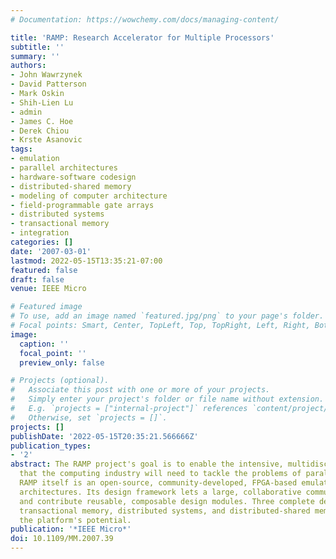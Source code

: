 ```yaml
---
# Documentation: https://wowchemy.com/docs/managing-content/

title: 'RAMP: Research Accelerator for Multiple Processors'
subtitle: ''
summary: ''
authors:
- John Wawrzynek
- David Patterson
- Mark Oskin
- Shih-Lien Lu
- admin
- James C. Hoe
- Derek Chiou
- Krste Asanovic
tags:
- emulation
- parallel architectures
- hardware-software codesign
- distributed-shared memory
- modeling of computer architecture
- field-programmable gate arrays
- distributed systems
- transactional memory
- integration
categories: []
date: '2007-03-01'
lastmod: 2022-05-15T13:35:21-07:00
featured: false
draft: false
venue: IEEE Micro

# Featured image
# To use, add an image named `featured.jpg/png` to your page's folder.
# Focal points: Smart, Center, TopLeft, Top, TopRight, Left, Right, BottomLeft, Bottom, BottomRight.
image:
  caption: ''
  focal_point: ''
  preview_only: false

# Projects (optional).
#   Associate this post with one or more of your projects.
#   Simply enter your project's folder or file name without extension.
#   E.g. `projects = ["internal-project"]` references `content/project/deep-learning/index.md`.
#   Otherwise, set `projects = []`.
projects: []
publishDate: '2022-05-15T20:35:21.566666Z'
publication_types:
- '2'
abstract: The RAMP project's goal is to enable the intensive, multidisciplinary innovation
  that the computing industry will need to tackle the problems of parallel processing.
  RAMP itself is an open-source, community-developed, FPGA-based emulator of parallel
  architectures. Its design framework lets a large, collaborative community develop
  and contribute reusable, composable design modules. Three complete designs--for
  transactional memory, distributed systems, and distributed-shared memory--demonstrate
  the platform's potential.
publication: '*IEEE Micro*'
doi: 10.1109/MM.2007.39
---
```

